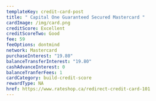 ```yaml
---
templateKey: credit-card-post
title: " Capital One Guaranteed Secured Mastercard "
cardImage: /img/card.png
creditScore: Excellent
creditScoreTwo: Good
fee: 59
feeOptions: dontmind
network: Mastercard
purchaseInterest: "19.80"
balanceTransferInterest: "19.80"
cashAdvanceInterest: 0
balanceTranferFees: 1
cardCategory: build-credit-score
rewardType: NA
href: https://www.rateshop.ca/redirect-credit-card-101
---
```

